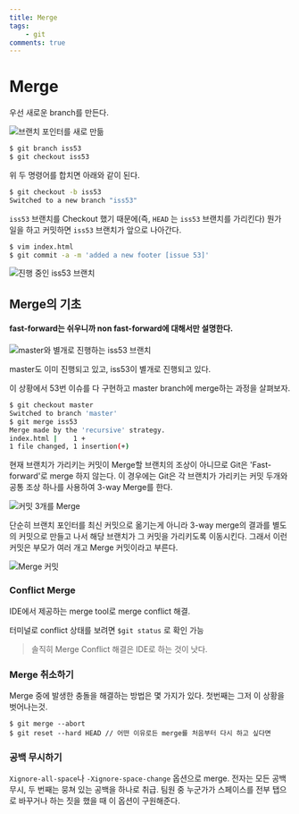 ```yaml
---
title: Merge
tags: 
    - git
comments: true
---
```

# Merge

우선 새로운 branch를 만든다.

![브랜치 포인터를 새로 만듦](https://git-scm.com/book/en/v2/images/basic-branching-2.png)

```bash
$ git branch iss53
$ git checkout iss53
```

위 두 명령어를 합치면 아래와 같이 된다.

```bash
$ git checkout -b iss53
Switched to a new branch "iss53"
```



`iss53` 브랜치를 Checkout 했기 때문에(즉, `HEAD` 는 `iss53` 브랜치를 가리킨다) 뭔가 일을 하고 커밋하면 `iss53` 브랜치가 앞으로 나아간다.

```bash
$ vim index.html
$ git commit -a -m 'added a new footer [issue 53]'
```

![진행 중인 `iss53` 브랜치](https://git-scm.com/book/en/v2/images/basic-branching-3.png)



## Merge의 기초

#### fast-forward는 쉬우니까 non fast-forward에 대해서만 설명한다.

![master와 별개로 진행하는 iss53 브랜치](https://git-scm.com/book/en/v2/images/basic-branching-6.png)

master도 이미 진행되고 있고, iss53이 별개로 진행되고 있다.

이 상황에서 53번 이슈를 다 구현하고 master branch에 merge하는 과정을 살펴보자.

```bash
$ git checkout master
Switched to branch 'master'
$ git merge iss53
Merge made by the 'recursive' strategy.
index.html |    1 +
1 file changed, 1 insertion(+)
```

현재 브랜치가 가리키는 커밋이 Merge할 브랜치의 조상이 아니므로 Git은 'Fast-forward'로 merge 하지 않는다. 이 경우에는 Git은 각 브랜치가 가리키는 커밋 두개와 공통 조상 하나를 사용하여 3-way Merge를 한다.

![커밋 3개를 Merge](https://git-scm.com/book/en/v2/images/basic-merging-1.png)

단순히 브랜치 포인터를 최신 커밋으로 옮기는게 아니라 3-way merge의 결과를 별도의 커밋으로 만들고 나서 해당 브랜치가 그 커밋을 가리키도록 이동시킨다. 그래서 이런 커밋은 부모가 여러 개고 Merge 커밋이라고 부른다.

![Merge 커밋](https://git-scm.com/book/en/v2/images/basic-merging-2.png)



### Conflict Merge

IDE에서 제공하는 merge tool로 merge conflict 해결.

터미널로 conflict 상태를 보려면 `$git status` 로 확인 가능

> 솔직히 Merge Conflict 해결은 IDE로 하는 것이 낫다.

### Merge 취소하기

Merge 중에 발생한 충돌을 해결하는 방법은 몇 가지가 있다.
첫번째는 그저 이 상황을 벗어나는것.

```console
$ git merge --abort
$ git reset --hard HEAD // 어떤 이유로든 merge를 처음부터 다시 하고 싶다면
```

### 공백 무시하기
`Xignore-all-space`나 `-Xignore-space-change` 옵션으로 merge. 전자는 모든 공백 무시, 두 번째는 뭉쳐 있는 공백을 하나로 취급. 
팀원 중 누군가가 스페이스를 전부 탭으로 바꾸거나 하는 짓을 했을 때 이 옵션이 구원해준다.


